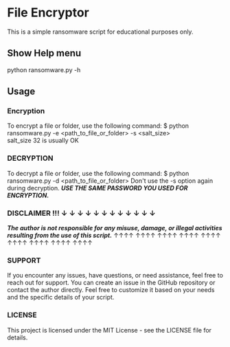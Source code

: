 # File Encryptor
This is a simple ransomware script for educational purposes only.

## Show Help menu
python ransomware.py -h
## Usage 

### Encryption
To encrypt a file or folder, use the following command:
$  python ransomware.py -e <path_to_file_or_folder> -s <salt_size>   
salt_size 32 is usually OK
### DECRYPTION
To decrypt a file or folder, use the following command:
$ python ransomware.py -d <path_to_file_or_folder> 
Don't use the -s option again during decryption.
***USE THE SAME PASSWORD YOU USED FOR ENCRYPTION.***



### DISCLAIMER !!! ↓ ↓ ↓ ↓ ↓ ↓ ↓  ↓ ↓  ↓ ↓ ↓  
***The author is not responsible for any misuse, damage, or illegal activities resulting from the use of this script.***
↑↑↑↑ ↑↑↑↑ ↑↑↑↑ ↑↑↑↑ ↑↑↑↑ ↑↑↑↑ ↑↑↑↑ ↑↑↑↑ ↑↑↑↑
### SUPPORT 
If you encounter any issues, have questions, or need assistance, feel free to reach out for support.
You can create an issue in the GitHub repository or contact the author directly.
Feel free to customize it based on your needs and the specific details of your script.
### LICENSE
This project is licensed under the MIT License - see the LICENSE file for details.
